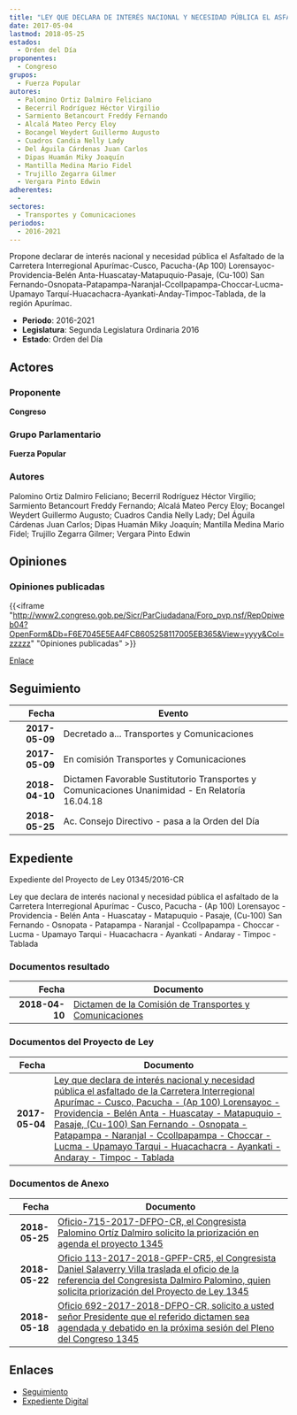 ```yaml
---
title: "LEY QUE DECLARA DE INTERÉS NACIONAL Y NECESIDAD PÚBLICA EL ASFALTADO DE LA CARRETERA INTERREGIONAL APURÍMAC-CUSCO, PACUCHA-(AP100) LORENSAYOC-PROVIDENCIA-BELÉN ANTA-HUASCATAY-MATAPUQUIO-PASAJE, (CU-100) SAN FERNANDO-OSNOPATA-PATAPAMPA-NARANJAL-CCOLLPAPAMPA-CHOCCAR-LUCMA-UPAMAYO TARQUI-HUACACHACRA-AYANKATI-ANDARAY-TIMPOC-TABLADA"
date: 2017-05-04
lastmod: 2018-05-25
estados: 
  - Orden del Día
proponentes: 
  - Congreso
grupos: 
  - Fuerza Popular
autores: 
  - Palomino Ortiz Dalmiro Feliciano
  - Becerril Rodríguez Héctor Virgilio
  - Sarmiento Betancourt Freddy Fernando
  - Alcalá Mateo Percy Eloy
  - Bocangel Weydert Guillermo Augusto
  - Cuadros Candia Nelly Lady
  - Del Águila Cárdenas Juan Carlos
  - Dipas Huamán Miky Joaquín
  - Mantilla Medina Mario Fidel
  - Trujillo Zegarra Gilmer
  - Vergara Pinto Edwin
adherentes: 
  - 
sectores: 
  - Transportes y Comunicaciones
periodos: 
  - 2016-2021
---
```


Propone declarar de interés nacional y necesidad pública el Asfaltado de la Carretera Interregional Apurímac-Cusco, Pacucha-(Ap 100) Lorensayoc-Providencia-Belén Anta-Huascatay-Matapuquio-Pasaje, (Cu-100) San Fernando-Osnopata-Patapampa-Naranjal-Ccollpapampa-Choccar-Lucma-Upamayo Tarquí-Huacachacra-Ayankati-Anday-Timpoc-Tablada, de la región Apurímac.

- **Periodo**: 2016-2021
- **Legislatura**: Segunda Legislatura Ordinaria 2016
- **Estado**: Orden del Día

## Actores

### Proponente

**Congreso**

### Grupo Parlamentario

**Fuerza Popular**

### Autores

Palomino Ortiz Dalmiro Feliciano; Becerril Rodríguez Héctor Virgilio; Sarmiento Betancourt Freddy Fernando; Alcalá Mateo Percy Eloy; Bocangel Weydert Guillermo Augusto; Cuadros Candia Nelly Lady; Del Águila Cárdenas Juan Carlos; Dipas Huamán Miky Joaquín; Mantilla Medina Mario Fidel; Trujillo Zegarra Gilmer; Vergara Pinto Edwin


## Opiniones

### Opiniones publicadas

{{<iframe "http://www2.congreso.gob.pe/Sicr/ParCiudadana/Foro_pvp.nsf/RepOpiweb04?OpenForm&Db=F6E7045E5EA4FC8605258117005EB365&View=yyyy&Col=zzzzz" "Opiniones publicadas" >}}

[Enlace](http://www2.congreso.gob.pe/Sicr/ParCiudadana/Foro_pvp.nsf/RepOpiweb04?OpenForm&Db=F6E7045E5EA4FC8605258117005EB365&View=yyyy&Col=zzzzz)

## Seguimiento

| Fecha | Evento |
|------:|--------|
| **2017-05-09** | Decretado a... Transportes y Comunicaciones|
| **2017-05-09** | En comisión Transportes y Comunicaciones|
| **2018-04-10** | Dictamen Favorable Sustitutorio Transportes y Comunicaciones Unanimidad - En Relatoría 16.04.18|
| **2018-05-25** | Ac. Consejo Directivo - pasa a la Orden del Día|


## Expediente

Expediente del Proyecto de Ley 01345/2016-CR

Ley que declara de interés nacional y necesidad pública el asfaltado de la Carretera Interregional Apurímac - Cusco, Pacucha - (Ap 100) Lorensayoc - Providencia - Belén Anta - Huascatay - Matapuquio - Pasaje, (Cu-100) San Fernando - Osnopata - Patapampa - Naranjal - Ccollpapampa - Choccar - Lucma - Upamayo Tarqui - Huacachacra - Ayankati - Andaray - Timpoc - Tablada


### Documentos resultado

| Fecha | Documento |
|------:|--------|
| **2018-04-10** | [Dictamen de la Comisión de Transportes y Comunicaciones](http://www.leyes.congreso.gob.pe/Documentos/2016_2021/Dictamenes/Proyectos_de_Ley/01345DC23MAY20180410.pdf) |

### Documentos del Proyecto de Ley

| Fecha | Documento |
|------:|--------|
| **2017-05-04** | [Ley que declara de interés nacional y necesidad pública el asfaltado de la Carretera Interregional Apurímac - Cusco, Pacucha - (Ap 100) Lorensayoc - Providencia - Belén Anta - Huascatay - Matapuquio - Pasaje, (Cu-100) San Fernando - Osnopata - Patapampa - Naranjal - Ccollpapampa - Choccar - Lucma - Upamayo Tarqui - Huacachacra - Ayankati - Andaray - Timpoc - Tablada](http://www.leyes.congreso.gob.pe/Documentos/2016_2021/Proyectos_de_Ley_y_de_Resoluciones_Legislativas/PL0134520170504.PDF) |

### Documentos de Anexo

| Fecha | Documento |
|------:|--------|
| **2018-05-25** | [Oficio-715-2017-DFPO-CR, el Congresista Palomino Ortíz Dalmiro solicito la priorización en agenda el proyecto 1345](http://www.leyes.congreso.gob.pe/Documentos/2016_2021/Oficios/Congresistas/OFICIO-715-2017-2018-DFPO-CR.pdf) |
| **2018-05-22** | [Oficio 113-2017-2018-GPFP-CR5, el Congresista Daniel Salaverry Villa traslada el oficio de la referencia del Congresista Dalmiro Palomino, quien solicita priorización del Proyecto de Ley 1345](http://www.leyes.congreso.gob.pe/Documentos/2016_2021/Oficios/Grupos_Parlamentarios/OFICIO-113-2017-2018-GPFP-CR.pdf) |
| **2018-05-18** | [Oficio 692-2017-2018-DFPO-CR, solicito a usted señor Presidente que el referido dictamen sea agendada y debatido en la próxima sesión del Pleno del Congreso 1345](http://www.leyes.congreso.gob.pe/Documentos/2016_2021/Oficios/Congresistas/OFICIO-691-2017-2018-DFPO-CR.pdf) |

## Enlaces 

- [Seguimiento](http://www2.congreso.gob.pe/Sicr/TraDocEstProc/CLProLey2016.nsf/f7fff46988ca05b1052578e100829cc7/d11963dc551ceca00525811700527324?OpenDocument)
- [Expediente Digital](http://www2.congreso.gob.pehttp://www2.congreso.gob.pe/Sicr/TraDocEstProc/CLProLey2016.nsf/f7fff46988ca05b1052578e100829cc7/d11963dc551ceca00525811700527324?OpenDocument&Click=05257FB7005EB655.eb71d0cf91d8294e05256cdf006b5706/$Body/0.1C6C)
